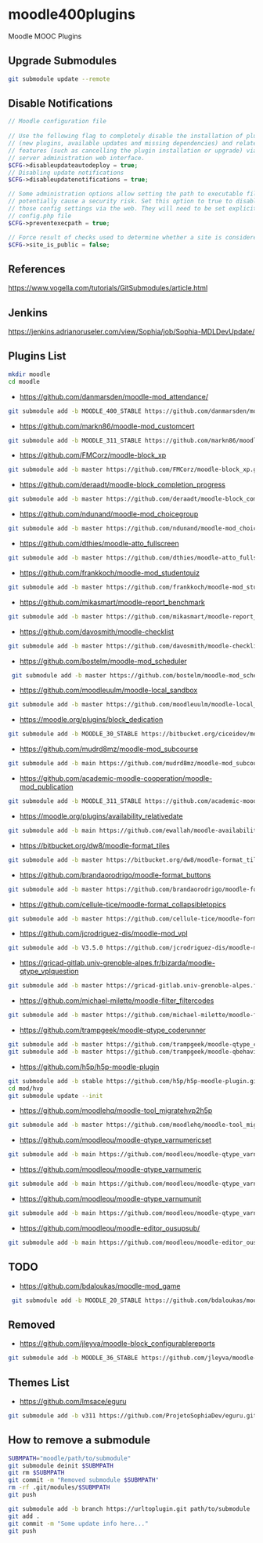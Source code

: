 # moodle400plugins
Moodle MOOC Plugins

## Upgrade Submodules
```bash
git submodule update --remote
```
## Disable Notifications

```php
// Moodle configuration file
 
// Use the following flag to completely disable the installation of plugins
// (new plugins, available updates and missing dependencies) and related
// features (such as cancelling the plugin installation or upgrade) via the
// server administration web interface.
$CFG->disableupdateautodeploy = true;
// Disabling update notifications
$CFG->disableupdatenotifications = true;

// Some administration options allow setting the path to executable files. This can
// potentially cause a security risk. Set this option to true to disable editing
// those config settings via the web. They will need to be set explicitly in the
// config.php file
$CFG->preventexecpath = true;

// Force result of checks used to determine whether a site is considered "public" or not (such as for site registration).
$CFG->site_is_public = false;
```
## References
https://www.vogella.com/tutorials/GitSubmodules/article.html

## Jenkins
https://jenkins.adrianoruseler.com/view/Sophia/job/Sophia-MDLDevUpdate/

## Plugins List

```bash
mkdir moodle
cd moodle
```
- https://github.com/danmarsden/moodle-mod_attendance/
```bash
git submodule add -b MOODLE_400_STABLE https://github.com/danmarsden/moodle-mod_attendance.git mod/attendance
```
- https://github.com/markn86/moodle-mod_customcert
```bash
git submodule add -b MOODLE_311_STABLE https://github.com/markn86/moodle-mod_customcert.git mod/customcert
```
- https://github.com/FMCorz/moodle-block_xp
```bash
git submodule add -b master https://github.com/FMCorz/moodle-block_xp.git blocks/xp
```
- https://github.com/deraadt/moodle-block_completion_progress
```bash
git submodule add -b master https://github.com/deraadt/moodle-block_completion_progress.git blocks/completion_progress
```
- https://github.com/ndunand/moodle-mod_choicegroup
```bash
git submodule add -b master https://github.com/ndunand/moodle-mod_choicegroup.git mod/choicegroup
```
- https://github.com/dthies/moodle-atto_fullscreen
```bash
git submodule add -b master https://github.com/dthies/moodle-atto_fullscreen.git lib/editor/atto/plugins/fullscreen
```
- https://github.com/frankkoch/moodle-mod_studentquiz
```bash
git submodule add -b master https://github.com/frankkoch/moodle-mod_studentquiz.git mod/studentquiz
```
- https://github.com/mikasmart/moodle-report_benchmark
```bash
git submodule add -b master https://github.com/mikasmart/moodle-report_benchmark.git report/benchmark
```
- https://github.com/davosmith/moodle-checklist
```bash
git submodule add -b master https://github.com/davosmith/moodle-checklist.git mod/checklist
```
- https://github.com/bostelm/moodle-mod_scheduler
```bash
 git submodule add -b master https://github.com/bostelm/moodle-mod_scheduler.git mod/scheduler
```
- https://github.com/moodleuulm/moodle-local_sandbox
```bash
git submodule add -b master https://github.com/moodleuulm/moodle-local_sandbox.git local/sandbox
```
- https://moodle.org/plugins/block_dedication
```bash
git submodule add -b MOODLE_30_STABLE https://bitbucket.org/ciceidev/moodle_block_dedication.git blocks/dedication
```
- https://github.com/mudrd8mz/moodle-mod_subcourse
```bash
git submodule add -b main https://github.com/mudrd8mz/moodle-mod_subcourse.git mod/subcourse
```
- https://github.com/academic-moodle-cooperation/moodle-mod_publication
```bash
git submodule add -b MOODLE_311_STABLE https://github.com/academic-moodle-cooperation/moodle-mod_publication.git mod/publication
```
- https://moodle.org/plugins/availability_relativedate
```bash
git submodule add -b main https://github.com/ewallah/moodle-availability_relativedate.git availability/condition/relativedate
```
- https://bitbucket.org/dw8/moodle-format_tiles
```bash
git submodule add -b master https://bitbucket.org/dw8/moodle-format_tiles.git course/format/tiles
```
- https://github.com/brandaorodrigo/moodle-format_buttons
```bash
git submodule add -b master https://github.com/brandaorodrigo/moodle-format_buttons.git course/format/buttons
```
- https://github.com/cellule-tice/moodle-format_collapsibletopics
```bash
git submodule add -b master https://github.com/cellule-tice/moodle-format_collapsibletopics.git course/format/collapsibletopics
```
- https://github.com/jcrodriguez-dis/moodle-mod_vpl
```bash
git submodule add -b V3.5.0 https://github.com/jcrodriguez-dis/moodle-mod_vpl.git mod/vpl
```
- https://gricad-gitlab.univ-grenoble-alpes.fr/bizarda/moodle-qtype_vplquestion
```bash
git submodule add -b master https://gricad-gitlab.univ-grenoble-alpes.fr/bizarda/moodle-qtype_vplquestion.git question/type/vplquestion
```
- https://github.com/michael-milette/moodle-filter_filtercodes
```bash
git submodule add -b master https://github.com/michael-milette/moodle-filter_filtercodes.git /filter/filtercodes
```
- https://github.com/trampgeek/moodle-qtype_coderunner
```bash
git submodule add -b master https://github.com/trampgeek/moodle-qtype_coderunner.git question/type/coderunner
git submodule add -b master https://github.com/trampgeek/moodle-qbehaviour_adaptive_adapted_for_coderunner.git question/behaviour/adaptive_adapted_for_coderunner
```
- https://github.com/h5p/h5p-moodle-plugin
```bash
git submodule add -b stable https://github.com/h5p/h5p-moodle-plugin.git mod/hvp
cd mod/hvp
git submodule update --init
```
- https://github.com/moodlehq/moodle-tool_migratehvp2h5p
```bash
git submodule add -b master https://github.com/moodlehq/moodle-tool_migratehvp2h5p.git admin/tool/migratehvp2h5p
```
- https://github.com/moodleou/moodle-qtype_varnumericset
```bash
git submodule add -b main https://github.com/moodleou/moodle-qtype_varnumericset.git question/type/varnumericset
```
- https://github.com/moodleou/moodle-qtype_varnumeric
```bash
git submodule add -b main https://github.com/moodleou/moodle-qtype_varnumeric.git question/type/varnumeric
```
- https://github.com/moodleou/moodle-qtype_varnumunit
```bash
git submodule add -b main https://github.com/moodleou/moodle-qtype_varnumunit.git question/type/varnumunit
```
- https://github.com/moodleou/moodle-editor_ousupsub/
```bash
git submodule add -b main https://github.com/moodleou/moodle-editor_ousupsub.git lib/editor/ousupsub
```

## TODO
- https://github.com/bdaloukas/moodle-mod_game
```bash
 git submodule add -b MOODLE_20_STABLE https://github.com/bdaloukas/moodle-mod_game.git mod/game
```


## Removed
- https://github.com/jleyva/moodle-block_configurablereports
```bash
git submodule add -b MOODLE_36_STABLE https://github.com/jleyva/moodle-block_configurablereports.git blocks/configurable_reports
```

## Themes List

- https://github.com/lmsace/eguru

```bash
git submodule add -b v311 https://github.com/ProjetoSophiaDev/eguru.git theme/eguru
```

## How to remove a submodule
```bash
SUBMPATH="moodle/path/to/submodule"
git submodule deinit $SUBMPATH
git rm $SUBMPATH
git commit -m "Removed submodule $SUBMPATH"
rm -rf .git/modules/$SUBMPATH
git push
```

```bash
git submodule add -b branch https://urltoplugin.git path/to/submodule
git add .
git commit -m "Some update info here..."
git push
```
